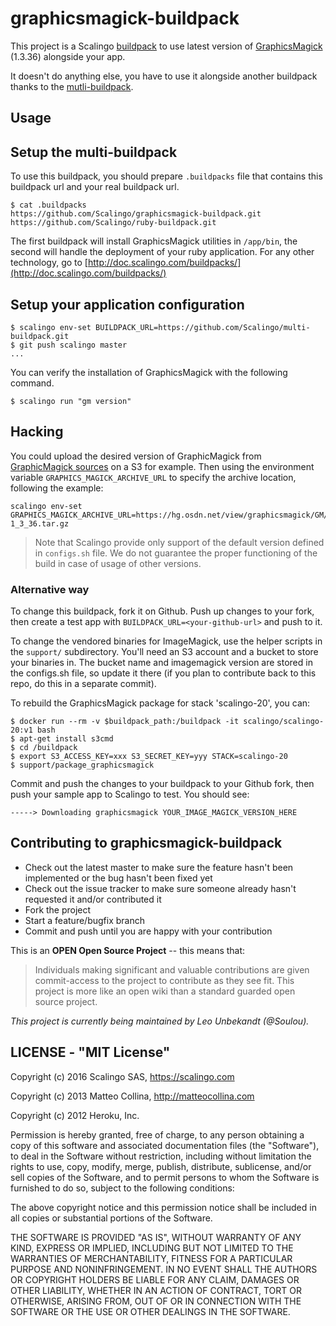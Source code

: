 graphicsmagick-buildpack
=========================

This project is a Scalingo [buildpack](http://doc.scalingo.com/buildpacks) to
use latest version of [GraphicsMagick](www.graphicsmagick.org) (1.3.36)
alongside your app.

It doesn't do anything else, you have to use it alongside another buildpack thanks to the [mutli-buildpack](https://github.com/Scalingo/multi-buildpack).

Usage
-----

## Setup the multi-buildpack

To use this buildpack, you should prepare `.buildpacks` file that contains this buildpack url and your real buildpack url.

```
$ cat .buildpacks
https://github.com/Scalingo/graphicsmagick-buildpack.git
https://github.com/Scalingo/ruby-buildpack.git
```

The first buildpack will install GraphicsMagick utilities in `/app/bin`, the
second will handle the deployment of your ruby application. For any other
technology, go to
[http://doc.scalingo.com/buildpacks/](http://doc.scalingo.com/buildpacks/)

## Setup your application configuration

```
$ scalingo env-set BUILDPACK_URL=https://github.com/Scalingo/multi-buildpack.git
$ git push scalingo master
...
```

You can verify the installation of GraphicsMagick with the following command.

```
$ scalingo run "gm version"
```

## Hacking

You could upload the desired version of GraphicMagick from [GraphicMagick sources](https://hg.osdn.net/view/graphicsmagick/GM/tags)
on a S3 for example. Then using the environment variable `GRAPHICS_MAGICK_ARCHIVE_URL` to specify
the archive location, following the example:

```shell
scalingo env-set GRAPHICS_MAGICK_ARCHIVE_URL=https://hg.osdn.net/view/graphicsmagick/GM/archive/GraphicsMagick-1_3_36.tar.gz
```

> Note that Scalingo provide only support of the default version defined in `configs.sh` file.
We do not guarantee the proper functioning of the build in case of usage of other versions.

### Alternative way

To change this buildpack, fork it on Github. Push up changes to your fork,
then create a test app with `BUILDPACK_URL=<your-github-url>` and push to it.

To change the vendored binaries for ImageMagick, use the helper scripts
in the `support/` subdirectory.
You'll need an S3 account and a bucket to store your binaries in.
The bucket name and imagemagick version are stored in the configs.sh file,
so update it there (if you plan to contribute back to this repo, do this
in a separate commit).

To rebuild the GraphicsMagick package for stack 'scalingo-20', you can:

    $ docker run --rm -v $buildpack_path:/buildpack -it scalingo/scalingo-20:v1 bash
    $ apt-get install s3cmd
    $ cd /buildpack
    $ export S3_ACCESS_KEY=xxx S3_SECRET_KEY=yyy STACK=scalingo-20
    $ support/package_graphicsmagick

Commit and push the changes to your buildpack to your Github fork, then
push your sample app to Scalingo to test.  You should see:

    -----> Downloading graphicsmagick YOUR_IMAGE_MAGICK_VERSION_HERE

## Contributing to graphicsmagick-buildpack

* Check out the latest master to make sure the feature hasn't been
  implemented or the bug hasn't been fixed yet
* Check out the issue tracker to make sure someone already hasn't
  requested it and/or contributed it
* Fork the project
* Start a feature/bugfix branch
* Commit and push until you are happy with your contribution

This is an **OPEN Open Source Project** -- this means that:

> Individuals making significant and valuable contributions are given
commit-access to the project to contribute as they see fit. This project is
more like an open wiki than a standard guarded open source project.

_This project is currently being maintained by Leo Unbekandt (@Soulou)._

## LICENSE - "MIT License"

Copyright (c) 2016 Scalingo SAS, https://scalingo.com

Copyright (c) 2013 Matteo Collina, http://matteocollina.com

Copyright (c) 2012 Heroku, Inc.

Permission is hereby granted, free of charge, to any person
obtaining a copy of this software and associated documentation
files (the "Software"), to deal in the Software without
restriction, including without limitation the rights to use,
copy, modify, merge, publish, distribute, sublicense, and/or sell
copies of the Software, and to permit persons to whom the
Software is furnished to do so, subject to the following
conditions:

The above copyright notice and this permission notice shall be
included in all copies or substantial portions of the Software.

THE SOFTWARE IS PROVIDED "AS IS", WITHOUT WARRANTY OF ANY KIND,
EXPRESS OR IMPLIED, INCLUDING BUT NOT LIMITED TO THE WARRANTIES
OF MERCHANTABILITY, FITNESS FOR A PARTICULAR PURPOSE AND
NONINFRINGEMENT. IN NO EVENT SHALL THE AUTHORS OR COPYRIGHT
HOLDERS BE LIABLE FOR ANY CLAIM, DAMAGES OR OTHER LIABILITY,
WHETHER IN AN ACTION OF CONTRACT, TORT OR OTHERWISE, ARISING
FROM, OUT OF OR IN CONNECTION WITH THE SOFTWARE OR THE USE OR
OTHER DEALINGS IN THE SOFTWARE.
